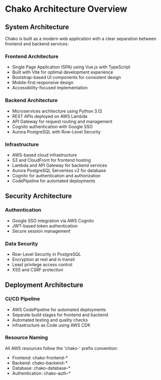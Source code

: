 # Chako Architecture Overview

## System Architecture

Chako is built as a modern web application with a clear separation between frontend and backend services:

### Frontend Architecture
- Single Page Application (SPA) using Vue.js with TypeScript
- Built with Vite for optimal development experience
- Bootstrap-based UI components for consistent design
- Mobile-first responsive design
- Accessibility-focused implementation

### Backend Architecture
- Microservices architecture using Python 3.12
- REST APIs deployed on AWS Lambda
- API Gateway for request routing and management
- Cognito authentication with Google SSO
- Aurora PostgreSQL with Row-Level Security

### Infrastructure
- AWS-based cloud infrastructure
- S3 and CloudFront for frontend hosting
- Lambda and API Gateway for backend services
- Aurora PostgreSQL Serverless v2 for database
- Cognito for authentication and authorization
- CodePipeline for automated deployments

## Security Architecture

### Authentication
- Google SSO integration via AWS Cognito
- JWT-based token authentication
- Secure session management

### Data Security
- Row-Level Security in PostgreSQL
- Encryption at rest and in transit
- Least privilege access control
- XSS and CSRF protection

## Deployment Architecture

### CI/CD Pipeline
- AWS CodePipeline for automated deployments
- Separate build stages for frontend and backend
- Automated testing and quality checks
- Infrastructure as Code using AWS CDK

### Resource Naming
All AWS resources follow the 'chako-' prefix convention:
- Frontend: chako-frontend-*
- Backend: chako-backend-*
- Database: chako-database-*
- Authentication: chako-auth-*
